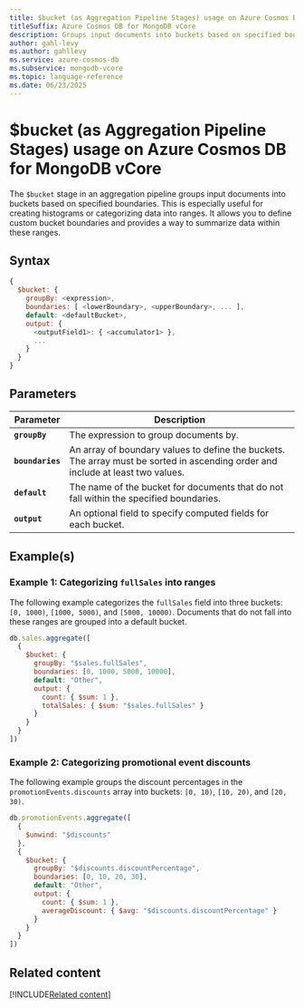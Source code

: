 ```yaml
---
title: $bucket (as Aggregation Pipeline Stages) usage on Azure Cosmos DB for MongoDB vCore
titleSuffix: Azure Cosmos DB for MongoDB vCore
description: Groups input documents into buckets based on specified boundaries.
author: gahl-levy
ms.author: gahllevy
ms.service: azure-cosmos-db
ms.subservice: mongodb-vcore
ms.topic: language-reference
ms.date: 06/23/2025
---
```


# $bucket (as Aggregation Pipeline Stages) usage on Azure Cosmos DB for MongoDB vCore

The `$bucket` stage in an aggregation pipeline groups input documents into buckets based on specified boundaries. This is especially useful for creating histograms or categorizing data into ranges. It allows you to define custom bucket boundaries and provides a way to summarize data within these ranges.

## Syntax

```javascript
{
  $bucket: {
    groupBy: <expression>,
    boundaries: [ <lowerBoundary>, <upperBoundary>, ... ],
    default: <defaultBucket>,
    output: {
      <outputField1>: { <accumulator1> },
      ...
    }
  }
}
```

## Parameters

| Parameter           | Description |
| ------------------- | ----------- |
| **`groupBy`**       | The expression to group documents by. |
| **`boundaries`**    | An array of boundary values to define the buckets. The array must be sorted in ascending order and include at least two values. |
| **`default`**       | The name of the bucket for documents that do not fall within the specified boundaries. |
| **`output`**        | An optional field to specify computed fields for each bucket. |

## Example(s)

### Example 1: Categorizing `fullSales` into ranges

The following example categorizes the `fullSales` field into three buckets: `[0, 1000)`, `[1000, 5000)`, and `[5000, 10000)`. Documents that do not fall into these ranges are grouped into a default bucket.

```javascript
db.sales.aggregate([
  {
    $bucket: {
      groupBy: "$sales.fullSales",
      boundaries: [0, 1000, 5000, 10000],
      default: "Other",
      output: {
        count: { $sum: 1 },
        totalSales: { $sum: "$sales.fullSales" }
      }
    }
  }
])
```

### Example 2: Categorizing promotional event discounts

The following example groups the discount percentages in the `promotionEvents.discounts` array into buckets: `[0, 10)`, `[10, 20)`, and `[20, 30)`.

```javascript
db.promotionEvents.aggregate([
  {
    $unwind: "$discounts"
  },
  {
    $bucket: {
      groupBy: "$discounts.discountPercentage",
      boundaries: [0, 10, 20, 30],
      default: "Other",
      output: {
        count: { $sum: 1 },
        averageDiscount: { $avg: "$discounts.discountPercentage" }
      }
    }
  }
])
```

## Related content
[!INCLUDE[Related content](../includes/related-content.md)]
